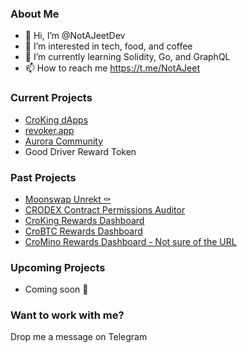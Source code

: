 ### About Me
- 👋 Hi, I’m @NotAJeetDev
- 👀 I’m interested in tech, food, and coffee
- 🌱 I’m currently learning Solidity, Go, and GraphQL
- 📫 How to reach me https://t.me/NotAJeet

### Current Projects
- [CroKing dApps](https://app.croking.net/)
- [revoker.app](https://revoker.app/)
- [Aurora Community](https://www.theauroracommunity.io/)
- Good Driver Reward Token

### Past Projects
- [Moonswap Unrekt ⚰️](https://unrekt.moonswap.in/)
- [CRODEX Contract Permissions Auditor](https://auditor.crodex.app/)
- [CroKing Rewards Dashboard](https://rewards.croking.net/)
- [CroBTC Rewards Dashboard](https://rewards.crobtc.org/)
- [CroMino Rewards Dashboard - Not sure of the URL](https://google.com)

### Upcoming Projects

- Coming soon 👀

### Want to work with me?
Drop me a message on Telegram

<!---
NotAJeetDev/NotAJeetDev is a ✨ special ✨ repository because its `README.md` (this file) appears on your GitHub profile.
You can click the Preview link to take a look at your changes.
--->
